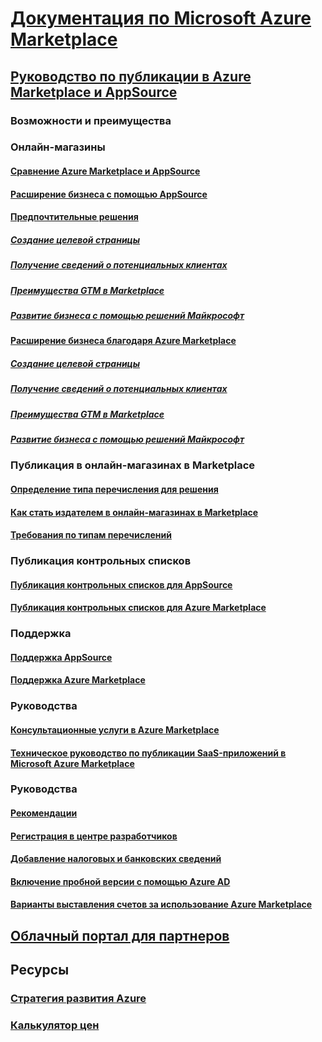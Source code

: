 # [Документация по Microsoft Azure Marketplace](index.md)  

## [Руководство по публикации в Azure Marketplace и AppSource](./marketplace-publishers-guide.md)  
### Возможности и преимущества  
### Онлайн-магазины  
#### [Сравнение Azure Marketplace и AppSource](./comparing-appsource-azure-marketplace.md)  
#### [Расширение бизнеса с помощью AppSource](./grow-your-business-with-appsource.md) 
#### [Предпочтительные решения](./preferred-solutions.md)
##### [Создание целевой страницы](./build-your-landing-page.md)  
##### [Получение сведений о потенциальных клиентах](./enable-lead-sharing.md)  
##### [Преимущества GTM в Marketplace](./gtm-benefits.md)  
##### [Развитие бизнеса с помощью решений Майкрософт](./promote-your-business-with-microsoft.md)  
#### [Расширение бизнеса благодаря Azure Marketplace](./grow-your-business-with-azure-marketplace.md)  
##### [Создание целевой страницы](./build-your-landing-page.md)  
##### [Получение сведений о потенциальных клиентах](./enable-lead-sharing.md)  
##### [Преимущества GTM в Marketplace](./gtm-benefits.md)  
##### [Развитие бизнеса с помощью решений Майкрософт](./promote-your-business-with-microsoft.md)  

### Публикация в онлайн-магазинах в Marketplace  
#### [Определение типа перечисления для решения](./determine-your-listing-type.md)  
#### [Как стать издателем в онлайн-магазинах в Marketplace](./become-publisher.md)  
#### [Требования по типам перечислений](./listing-type-requirements.md)  

### Публикация контрольных списков  
#### [Публикация контрольных списков для AppSource](./publishing-checklist-appsource.md)  
#### [Публикация контрольных списков для Azure Marketplace](./publishing-checklist-azure-marketplace.md)  

### Поддержка  
#### [Поддержка AppSource](./support-appsource.md)  
#### [Поддержка Azure Marketplace](./support-azure-marketplace.md)  

### Руководства  
#### [Консультационные услуги в Azure Marketplace](consulting-services.md)  
#### [Техническое руководство по публикации SaaS-приложений в Microsoft Azure Marketplace](marketplace-saas-applications-technical-publishing-guide.md) 

### Руководства  
#### [Рекомендации](./guidelines.md)  
#### [Регистрация в центре разработчиков](./register-dev-center.md)  
#### [Добавление налоговых и банковских сведений](./add-bank-tax-info.md)  
#### [Включение пробной версии с помощью Azure AD](./enable-trial-using-azure-ad.md)  
#### [Варианты выставления счетов за использование Azure Marketplace](./billing-options-azure-marketplace.md)  

## [Облачный портал для партнеров](./cloud-partner-portal/cloud-partner-portal-what-is-the-cloud-partner-portal.md)  

## Ресурсы  
### [Стратегия развития Azure](https://azure.microsoft.com/roadmap/)  
### [Калькулятор цен](https://azure.microsoft.com/pricing/calculator/)  
